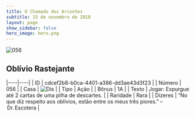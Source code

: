 ```yaml
---
title: O Chamado dos Arcontes
subtitle: 15 de novembro de 2018
layout: page
show_sidebar: false
hero_image: hero.png
---
```


![056](https://cdn.keyforgegame.com/media/card_front/pt/341_056_4RHHVXPC3X35_pt.png)

## Oblívio Rastejante

|----|----|
| ID | cdcef2b8-b0ca-4401-a386-dd3ae43d3f23 |
| Número | 056 |
| Casa | ![Dis](https://archonarcana.com/images/thumb/e/e8/Dis.png/22px-Dis.png "Dis") |
| Tipo | Ação |
| Bônus | 1A |
| Texto | Jogar: Expurgue até 2 cartas de uma pilha de descartes. |
| Raridade | Rara |
| Dizeres | “No que diz respeito aos oblívios, estão entre  os meus três piores.” – Dr. Escotera |
